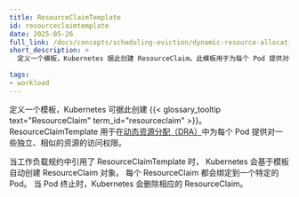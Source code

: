 ```yaml
---
title: ResourceClaimTemplate
id: resourceclaimtemplate
date: 2025-05-26
full_link: /docs/concepts/scheduling-eviction/dynamic-resource-allocation/#resourceclaims-templates
short_description: >
  定义一个模板，Kubernetes 据此创建 ResourceClaim。此模板用于为每个 Pod 提供对一些独立、相似的资源的访问权限。

tags:
- workload
---
```

<!--
title: ResourceClaimTemplate
id: resourceclaimtemplate
date: 2025-05-26
full_link: /docs/concepts/scheduling-eviction/dynamic-resource-allocation/#resourceclaims-templates
short_description: >
  Defines a template for Kubernetes to create ResourceClaims. Used to provide
  per-Pod access to separate, similar resources.

tags:
- workload
-->

<!--
Defines a template that Kubernetes uses to create
{{< glossary_tooltip text="ResourceClaims" term_id="resourceclaim" >}}. 
ResourceClaimTemplates are used in
[dynamic resource allocation (DRA)](/docs/concepts/scheduling-eviction/dynamic-resource-allocation/)
to provide _per-Pod access to separate, similar resources_.
-->
定义一个模板，Kubernetes 可据此创建
{{< glossary_tooltip text="ResourceClaim" term_id="resourceclaim" >}}。ResourceClaimTemplate
用于在[动态资源分配（DRA）](/zh/docs/concepts/scheduling-eviction/dynamic-resource-allocation/)中为每个
Pod 提供对一些独立、相似的资源的访问权限。

<!--more-->

<!--
When a ResourceClaimTemplate is referenced in a workload specification,
Kubernetes automatically creates ResourceClaim objects based on the template.
Each ResourceClaim is bound to a specific Pod. When the Pod terminates,
Kubernetes deletes the corresponding ResourceClaim.
-->
当工作负载规约中引用了 ResourceClaimTemplate 时，
Kubernetes 会基于模板自动创建 ResourceClaim 对象。
每个 ResourceClaim 都会绑定到一个特定的 Pod。
当 Pod 终止时，Kubernetes 会删除相应的 ResourceClaim。
